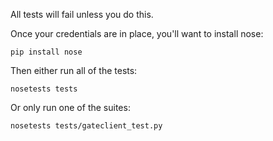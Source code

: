 All tests will fail unless you do this.

Once your credentials are in place, you'll want to install nose:

    pip install nose

Then either run all of the tests:

    nosetests tests

Or only run one of the suites:

    nosetests tests/gateclient_test.py